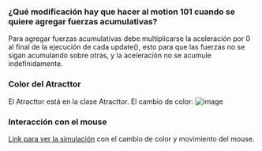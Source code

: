 ### ¿Qué modificación hay que hacer al motion 101 cuando se quiere agregar fuerzas acumulativas?

Para agregar fuerzas acumulativas debe multiplicarse la aceleración por 0 al final de la ejecución de cada update(), esto para que las fuerzas no se sigan acumulando
sobre otras, y la aceleración no se acumule indefinidamente.

### Color del Atracttor 

El Atracttor está en la clase Atracttor. El cambio de color:
![image](https://github.com/user-attachments/assets/71ab9a9c-ba32-4a29-baff-507757a92869)

### Interacción con el mouse
[Link para ver la simulación](https://editor.p5js.org/equintero88/sketches/Wapck2Uhl) con el cambio de color y movimiento del mouse.

